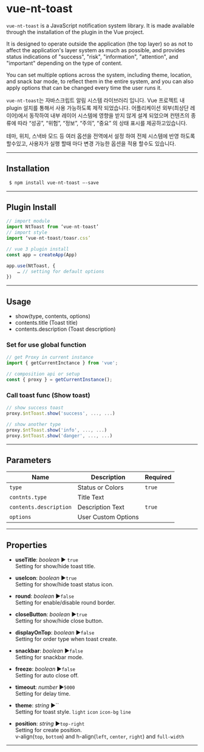 vue-nt-toast
================
`vue-nt-toast` is a JavaScript notification system library. It is made available through the installation of the plugin in the Vue project.

It is designed to operate outside the application (the top layer) so as not to affect the application's layer system as much as possible, and provides status indications of "success", "risk", "information", "attention", and "important" depending on the type of content.

You can set multiple options across the system, including theme, location, and snack bar mode, to reflect them in the entire system, and you can also apply options that can be changed every time the user runs it.

`vue-nt-toast`는 자바스크립트 알림 시스템 라이브러리 입니다. Vue 프로젝트  내 plugin 설치를 통해서 사용 가능하도록 제작 되었습니다. 
어플리케이션 외부(최상단 레이어)에서 동작하여 내부 레이어 시스템에 영향을 받지 않게 설계 되었으며 컨텐츠의 종류에 따라 “성공”, “위험”, “정보”, “주의”, “중요” 의 상태 표시를 제공하고있습니다. 

테마, 위치, 스낵바 모드 등 여러 옵션을 전역에서 설정 하여 전체 시스템에 반영 하도록 할수있고, 사용자가 실행 할때 마다 변경 가능한 옵션을 적용 할수도 있습니다. 

---
## Installation

```sh
 $ npm install vue-nt-toast —-save
```
---
## Plugin Install

```javascript
// import module
import NtToast from ‘vue-nt-toast’
// import style
import ‘vue-nt-toast/toasr.css’

// vue 3 plugin install 
const app = createApp(App)

app.use(NtToast, {
	… // setting for default options
}) 
```
---

## Usage

* show(type, contents, options)
* contents.title (Toast title)
* contents.description (Toast description)

### Set for use global function

```javascript
// get Proxy in current instance 
import { getCurrentInctance } from 'vue';

// composition api or setup
const { proxy } = getCurrentInstance();
```
### Call toast func (Show toast)
```javascript
// show success toast
proxy.$ntToast.show('success', ..., ...)

// show another type
proxy.$ntToast.show('info', ..., ...)
proxy.$ntToast.show('danger', ..., ...)
```
---

## Parameters

| Name | Description | Required |
| --- | --- | --- |
| `type` | Status or Colors | `true` |
| `contnts.type` | Title Text | |
| `contents.description` | Description Text | `true` |
| `options` | User Custom Options | |
---

## Properties

* **useTitle**: _boolean_ ▶︎ `true`    
Setting for show/hide toast title.

* **useIcon**: _boolean_ ▶︎`true`   
Setting for show/hide toast status icon.

* **round**: _boolean_ ▶︎`false`   
Setting for enable/disable round border.

* **closeButton**: _boolean_ ▶︎`true`   
Setting for show/hide close button.

* **displayOnTop**: _boolean_ ▶︎`false`   
Setting for order type when toast create.

* **snackbar**: _boolean_ ▶︎`false`   
Setting for snackbar mode.

* **freeze**: _boolean_ ▶︎`false`   
Setting for auto close off.

* **timeout**: _number_ ▶︎`5000`   
Setting for delay time.

* **theme**: _string_ ▶︎``   
Setting for toast style.
`light` `icon` `icon-bg` `line` 

* **position**: _string_ ▶︎`top-right`   
Setting for create position.   
v-align(`top`, `bottom`) and h-align(`left`, `center`, `right`) and `full-width`
---

